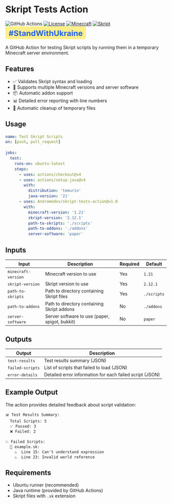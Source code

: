 # Skript Tests Action

![GitHub Actions](https://img.shields.io/badge/GitHub-Actions-blue?logo=github)
[![License](https://img.shields.io/github/license/Andromedov/skript-tests-action)](https://github.com/Andromedov/skript-tests-action/blob/main/LICENSE)
[![Minecraft](https://img.shields.io/badge/Minecraft-1.21+-green)](https://www.minecraft.net/en-us)
[![Skript](https://img.shields.io/badge/Skript-2.10+-orange)](https://github.com/SkriptLang/Skript/)
[![Stand With Ukraine](https://raw.githubusercontent.com/vshymanskyy/StandWithUkraine/main/badges/StandWithUkraine.svg)](https://stand-with-ukraine.pp.ua)

A GitHub Action for testing Skript scripts by running them in a temporary Minecraft server environment.

## Features

- ✅ Validates Skript syntax and loading
- 🔧 Supports multiple Minecraft versions and server software
- 📦 Automatic addon support
- 📊 Detailed error reporting with line numbers
- 🧹 Automatic cleanup of temporary files

## Usage

```yaml
name: Test Skript Scripts
on: [push, pull_request]

jobs:
  test:
    runs-on: ubuntu-latest
    steps:
      - uses: actions/checkout@v4
      - uses: actions/setup-java@v4
        with:
          distribution: 'temurin'
          java-version: '21'
      - uses: Andromedov/skript-tests-action@v1.0
        with:
          minecraft-version: '1.21'
          skript-version: '2.12.1'
          path-to-skripts: './scripts'
          path-to-addons: './addons'
          server-software: 'paper'
```

## Inputs

| Input | Description | Required | Default |
|-------|-------------|----------|---------|
| `minecraft-version` | Minecraft version to use | Yes | `1.21` |
| `skript-version` | Skript version to use | Yes | `2.12.1` |
| `path-to-skripts` | Path to directory containing Skript files | Yes | `./scripts` |
| `path-to-addons` | Path to directory containing Skript addons | No | `./addons` |
| `server-software` | Server software to use (paper, spigot, bukkit) | No | `paper` |

## Outputs

| Output | Description |
|--------|-------------|
| `test-results` | Test results summary (JSON) |
| `failed-scripts` | List of scripts that failed to load (JSON) |
| `error-details` | Detailed error information for each failed script (JSON) |

## Example Output

The action provides detailed feedback about script validation:

```
📊 Test Results Summary:
  Total Scripts: 5
  ✅ Passed: 3
  ❌ Failed: 2

💥 Failed Scripts:
  📄 example.sk:
    ⚠️  Line 15: Can't understand expression
    ⚠️  Line 23: Invalid world reference
```

## Requirements

- Ubuntu runner (recommended)
- Java runtime (provided by GitHub Actions)
- Skript files with `.sk` extension